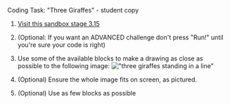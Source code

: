 Coding Task: "Three Giraffes" - student copy 

1. [Visit this sandbox stage 3.15](https://studio.code.org/s/course3/stage/3/puzzle/15)

1. (Optional: If you want an ADVANCED challenge don't press "Run!" until you're sure your code is right)

1. Use some of the available blocks to make a drawing as close as possible to the following image:  !["three giraffes standing in a line"](assessment_task_course3_3.15_draw_three_giraffes.png)

1. (Optional) Ensure the whole image fits on screen, as pictured.

1. (Optional) Use as few blocks as possible
